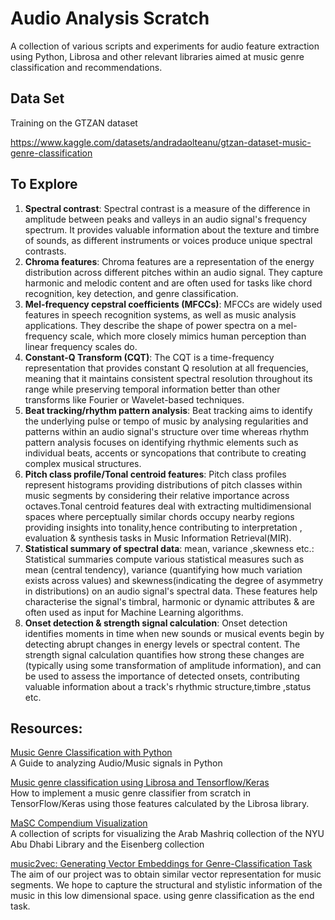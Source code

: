 # Audio Analysis Scratch

A collection of various scripts and experiments for audio feature extraction using Python, Librosa and other relevant libraries aimed at music genre classification and recommendations.

## Data Set

Training on the GTZAN dataset

https://www.kaggle.com/datasets/andradaolteanu/gtzan-dataset-music-genre-classification

## To Explore

1. **Spectral contrast**: Spectral contrast is a measure of the difference in amplitude between peaks and valleys in an audio signal's frequency spectrum. It provides valuable information about the texture and timbre of sounds, as different instruments or voices produce unique spectral contrasts.
2. **Chroma features**: Chroma features are a representation of the energy distribution across different pitches within an audio signal. They capture harmonic and melodic content and are often used for tasks like chord recognition, key detection, and genre classification.
3. **Mel-frequency cepstral coefficients (MFCCs)**: MFCCs are widely used features in speech recognition systems, as well as music analysis applications. They describe the shape of power spectra on a mel-frequency scale, which more closely mimics human perception than linear frequency scales do.
4. **Constant-Q Transform (CQT)**: The CQT is a time-frequency representation that provides constant Q resolution at all frequencies, meaning that it maintains consistent spectral resolution throughout its range while preserving temporal information better than other transforms like Fourier or Wavelet-based techniques.
5. **Beat tracking/rhythm pattern analysis**: Beat tracking aims to identify the underlying pulse or tempo of music by analysing regularities and patterns within an audio signal's structure over time whereas rhythm pattern analysis focuses on identifying rhythmic elements such as individual beats, accents or syncopations that contribute to creating complex musical structures.
6. **Pitch class profile/Tonal centroid features**: Pitch class profiles represent histograms providing distributions of pitch classes within music segments by considering their relative importance across octaves.Tonal centroid features deal with extracting multidimensional spaces where perceptually similar chords occupy nearby regions providing insights into tonality,hence contributing to interpretation , evaluation & synthesis tasks in Music Information Retrieval(MIR).
7. **Statistical summary of spectral data**: mean, variance ,skewness etc.: Statistical summaries compute various statistical measures such as mean (central tendency), variance (quantifying how much variation exists across values) and skewness(indicating the degree of asymmetry in distributions) on an audio signal's spectral data. These features help characterise the signal's timbral, harmonic or dynamic attributes & are often used as input for Machine Learning algorithms.
8. **Onset detection & strength signal calculation**: Onset detection identifies moments in time when new sounds or musical events begin by detecting abrupt changes in energy levels or spectral content. The strength signal calculation quantifies how strong these changes are (typically using some transformation of amplitude information), and can be used to assess the importance of detected onsets, contributing valuable information about a track's rhythmic structure,timbre ,status etc.

## Resources: 

[Music Genre Classification with Python](https://towardsdatascience.com/music-genre-classification-with-python-c714d032f0d8#aa21)  
A Guide to analyzing Audio/Music signals in Python

[Music genre classification using Librosa and Tensorflow/Keras](https://blog.paperspace.com/music-genre-classification-using-librosa-and-pytorch/)  
How to implement a music genre classifier from scratch in TensorFlow/Keras using those features calculated by the Librosa library.

[MaSC Compendium Visualization](https://github.com/chrispla/MaSC_sim_vis)  
A collection of scripts for visualizing the Arab Mashriq collection of the NYU Abu Dhabi Library and the Eisenberg collection

[music2vec: Generating Vector Embeddings for Genre-Classification Task](https://medium.com/@rajatheb/music2vec-generating-vector-embedding-for-genre-classification-task-411187a20820)
The aim of our project was to obtain similar vector representation for music segments. We hope to capture the structural and stylistic information of the music in this low dimensional space. using genre classification as the end task.
